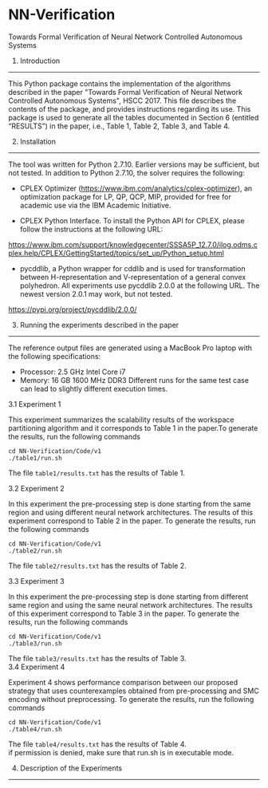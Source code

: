 # NN-Verification
Towards Formal Verification of Neural Network Controlled Autonomous Systems

1. Introduction
-----------------
This Python package contains the implementation of the algorithms described in the paper "Towards Formal Verification of Neural Network Controlled Autonomous Systems", HSCC 2017. This file describes the contents of the package, and provides instructions regarding its use. This package is used to generate all the tables documented in Section 6 (entitled “RESULTS”) in the paper, i.e., Table 1, Table 2, Table 3, and Table 4.


2. Installation
-----------------
The tool was written for Python 2.7.10. Earlier versions may be sufficient, but not tested. In addition to Python 2.7.10, the solver requires the following:

- CPLEX Optimizer (https://www.ibm.com/analytics/cplex-optimizer), an optimization package for LP, QP, QCP, MIP, provided for free for academic use via the IBM Academic Initiative.

- CPLEX Python Interface. To install the Python API for CPLEX, please follow the instructions at the following URL:

https://www.ibm.com/support/knowledgecenter/SSSA5P_12.7.0/ilog.odms.cplex.help/CPLEX/GettingStarted/topics/set_up/Python_setup.html

- pycddlib, a Python wrapper for cddlib and is used for transformation between H-representation and V-representation of a general convex polyhedron. All experiments use pycddlib 2.0.0 at the following URL. The newest version 2.0.1 may work, but not tested. 

https://pypi.org/project/pycddlib/2.0.0/


3. Running the experiments described in the paper
---------------------------------------------------


The reference output files are generated using a MacBook Pro laptop with the following specifications:
- Processor: 2.5 GHz Intel Core i7
- Memory: 16 GB 1600 MHz DDR3
Different runs for the same test case can lead to slightly different execution times.

3.1 Experiment 1

This experiment summarizes the scalability results of the workspace partitioning algorithm and it corresponds to Table 1 in the paper.To generate the results, run the following commands
```
cd NN-Verification/Code/v1
./table1/run.sh
```
The file `table1/results.txt` has the results of Table 1.

3.2 Experiment 2

In this experiment the pre-processing step is done starting from the same region and using different neural network architectures. The results of this experiment correspond to Table 2 in the paper.
To generate the results, run the following commands
```
cd NN-Verification/Code/v1
./table2/run.sh
```
The file `table2/results.txt` has the results of Table 2.

3.3 Experiment 3

In this experiment the pre-processing step is done starting from different same region and using the same neural network architectures. The results of this experiment correspond to Table 3 in the paper.
To generate the results, run the following commands
```
cd NN-Verification/Code/v1
./table3/run.sh
```
The file `table3/results.txt` has the results of Table 3.\
3.4 Experiment 4

Experiment 4 shows performance comparison between our proposed strategy that uses counterexamples obtained from pre-processing and SMC encoding without preprocessing. To generate the results, run the following commands
```
cd NN-Verification/Code/v1
./table4/run.sh
```
The file `table4/results.txt` has the results of Table 4.\
if permission is denied, make sure that run.sh is in executable mode.

4. Description of the Experiments
---------------------------------------------------
